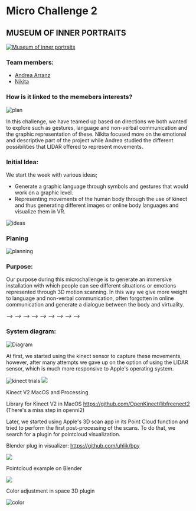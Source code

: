 
# Micro Challenge 2

## MUSEUM OF INNER PORTRAITS

[![Museum of inner portraits](/images/img08.png)](https://vimeo.com/692296732 "Museum of inner portraits")

### Team members: 
- [Andrea Arranz](https://andrea-arranz.github.io/website/)
- [Nikita](https://nikita-bandarevich.github.io/web_portfolio/)

### How is it linked to the memebers interests?

![plan](/images/img04.png)

In this challenge, we have teamed up based on directions we both wanted to explore such as gestures, language and non-verbal communication and the graphic representation of these. Nikita focused more on the emotional and descriptive part of the project while Andrea studied the different possibilities that LIDAR offered to represent movements.

### Initial Idea:

We start the week with various ideas;
- Generate a graphic language through symbols and gestures that would work on a graphic level. 
- Representing movements of the human body through the use of kinect and thus generating different images or online body languages and visualize them in VR.

![ideas](/images/img05.png)

### Planing

![planning](/images/img06.png)

### Purpose:

Our purpose during this microchallenge is to generate an immersive installation with which people can see different situations or emotions represented through 3D motion scanning. In this way we give more weight to language and non-verbal communication, often forgotten in online communication and generate a dialogue between the body and virtuality. 

--> --> --> --> --> --> --> --> -->

### System diagram:

![Diagram](/images/img07.png)

At first, we started using the kinect sensor to capture these movements, however, after many attempts we gave up on the option of using the LIDAR sensor, which is much more responsive to Apple's operating system. 

![kinect trials](/images/gif01.gif)
![](https://github.com/andrea-arranz/FabLab/blob/main/images/img03.png)


Kinect V2 MacOS and Processing

Library for Kinect V2 in MacOS https://github.com/OpenKinect/libfreenect2
(There's a miss step in openni2)

Later, we started using Apple's 3D scan app in its Point Cloud function and tried to perform the first post-processing of the scans. To do that, we search for a plugin for pointcloud visualization. 

Blender plug in visualizer: https://github.com/uhlik/bpy

![](https://github.com/andrea-arranz/FabLab/blob/main/images/img01.png)

Pointcloud example on Blender

![](https://github.com/andrea-arranz/FabLab/blob/main/images/img02.png)

Color adjustment in space 3D plugin

![color](/images/gif02.gif)







